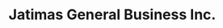 ---
title: "Jatimas General Business Inc."
url: /gbarnga/jatimas-general-business-inc/
shop: beverages
---